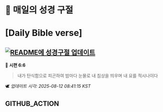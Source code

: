 # 🙏 매일의 성경 구절
# [Daily Bible verse]
## [![README에 성경구절 업데이트](https://github.com/DONGSUKA/first_test/actions/workflows/update-readme-bible.yml/badge.svg)](https://github.com/DONGSUKA/first_test/actions/workflows/update-readme-bible.yml)
<!-- START_BIBLE_VERSE -->
📖 **시편 6:6**
> 내가 탄식함으로 피곤하여 밤마다 눈물로 내 침상을 띄우며 내 요를 적시나이다

🕊️ _업데이트 시각: 2025-08-12 08:41:15 KST_
  <!-- END_BIBLE_VERSE -->
## GITHUB_ACTION
